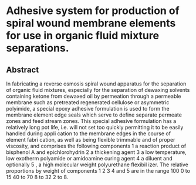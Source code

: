 # Adhesive system for production of spiral wound membrane elements for use in organic fluid mixture separations.

## Abstract
In fabricating a reverse osmosis spiral wound apparatus for the separation of organic fluid mixtures, especially for the separation of dewaxing solvents containing ketone from dewaxed oil by permeation through a permeable membrane such as pretreated regenerated cellulose or asymmetric polyimide, a special epoxy adhesive formulation is used to form the membrane element edge seals which serve to define separate permeate zones and feed stream zones. This special adhesive formulation has a relatively long pot life, i.e. will not set too quickly permitting it to be easily handled during appli cation to the membrane edges in the course of element fabri cation, as well as being flexible trimmable and of proper viscosity, and comprises the following components 1 a reaction product of bisphenol A and epichlorohydrin 2 a thickening agent 3 a low temperature, low exotherm polyamide or amidoamine curing agent 4 a diluent and optionally 5 , a high molecular weight polyurethane flexibil izer. The relative proportions by weight of components 1 2 3 4 and 5 are in the range 100 0 to 15 40 to 70 8 to 32 2 to 8.